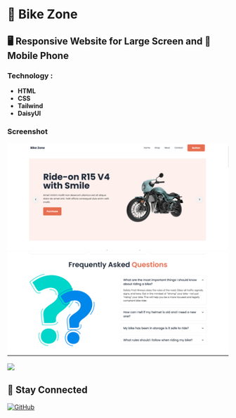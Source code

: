 # 🚀 Bike Zone

## 🖥️ Responsive Website for Large Screen and 📱 Mobile Phone

### Technology :

- **HTML**
- **CSS**
- **Tailwind**
- **DaisyUI**

### Screenshot

![Website Preview](/1.png)
![Website Preview](/2.png)

<a href="https://bikezonedaisy.netlify.app/" target="_blank">
  <img src="https://img.shields.io/badge/Live-Website-brightgreen?style=for-the-badge&logo=web" />
</a>

## 🙌 Stay Connected

[![GitHub](https://img.shields.io/badge/GitHub-black?style=for-the-badge&logo=github)](https://github.com/aspinchakma)
